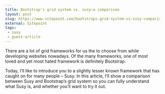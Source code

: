 ```yaml
---
title: Bootstrap’s grid system vs. susy—a comparison
layout: post
slug: https://www.sitepoint.com/bootstraps-grid-system-vs-susy-comparison/
external: Sitepoint
tags:
 - susy
 - guest-article
---
```


There are a lot of grid frameworks for us the to choose from while developing websites nowadays. Of the many frameworks, one of most loved and yet most hated framework is definitely Bootstrap.

Today, I’ll like to introduce you to a slightly lesser known framework that has caught on for many people – Susy. In this article, I’ll show a comparison between Susy and Bootstrap’s grid system so you can fully understand what Susy is, and whether you’ll want to try it out.

<!--more-->
